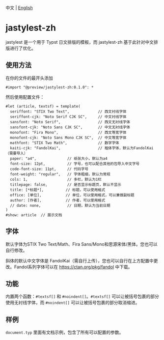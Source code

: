中文 | [English](README.md)

# jastylest-zh

jastylest 是一个用于 Typst 日文排版的模板，而 jastylest-zh 基于此针对中文排版进行了优化。

## 使用方法
在你的文件的最开头添加
```typ
#import "@preview/jastylest-zh:0.1.0": *
```

然后使用配置文件：
```typ
#let (article, textsf) = template(
  seriffont: "STIX Two Text",             // 西文衬线字体
  seriffont-cjk: "Noto Serif CJK SC",     // 中文衬线字体
  sansfont: "Noto Serif",                 // 西文无衬线字体
  sansfont-cjk: "Noto Sans CJK SC",       // 中文无衬线字体
  monofont: "Fira Mono",                  // 西文等宽字体
  monofont-cjk: "Noto Sans Mono CJK SC",  // 中文等宽字体
  mathfont: "STIX Two Math",              // 数学字体
  kaiti-cjk: "FandolKai",                 // 楷体字体，默认为FandolKai（需要导入）
  paper: "a4",              // 纸张大小，默认为a4
  font-size: 12pt,          // 字号，也可以配合其他的包导入中文字号
  code-font-size: 11pt,     // 代码字号
  font-weight: "regular",   // 字体粗细，默认为常规
  cols: 1,                  // 多栏，默认为1栏
  titlepage: false,         // 是否显示标题页，默认不显示
  title: [*标题*],          // 标题，可以使用格式
  office: [单位],           // 单位，可以使用格式，可以兼做副标题
  author: [作者],           // 作者，可以使用格式
  // date: none,            // 日期，默认为当前日期
)
#show: article  // 展示文档
```

## 字体
默认字体为STIX Two Text/Math、Fira Sans/Mono和思源宋体/黑体。您也可以自行修改。

斜体的默认中文字体是 FandolKai（需自行上传），您也可以自行在上方配置中更改。Fandol系列字体可以在 https://ctan.org/pkg/fandol 中下载。

## 功能
内置两个函数：`#textsf[]` 和 `#noindent[]`。`#textsf[]` 可以让被括号包裹的部分使用无衬线字体，而 `#noindent[]` 可以让被括号包裹的部分取消缩进。

## 样例
`document.typ` 里面有文档示例，包含了所有可以配置的参数。
